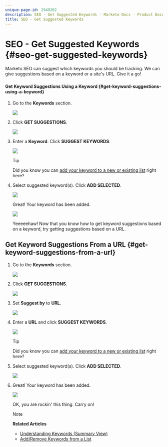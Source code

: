 ```yaml
---
unique-page-id: 2949202
description: SEO - Get Suggested Keywords - Marketo Docs - Product Documentation
title: SEO - Get Suggested Keywords
---
```


# SEO - Get Suggested Keywords {#seo-get-suggested-keywords}

Marketo SEO can suggest which keywords you should be tracking. We can give suggestions based on a keyword or a site's URL. Give it a go!

###

#### Get Keyword Suggestions Using a Keyword {#get-keyword-suggestions-using-a-keyword}

1. Go to the **Keywords** section.

   ![](assets/image2014-9-18-10-3a51-3a41.png)

1. Click **GET SUGGESTIONS**.

   ![](assets/image2014-9-18-10-3a52-3a42.png)

1. Enter a **Keyword**. Click **SUGGEST KEYWORDS**. 

   ![](assets/image2014-9-18-10-3a53-3a14.png)

   >[!TIP]
   >
   >Did you know you can  [add your keyword to a new or existing list](../../../../product-docs/additional-apps/seo/understanding-seo/seo-managing-lists.md) right here?

1. Select suggested keyword(s). Click **ADD SELECTED**.

   ![](assets/image2014-9-18-10-3a54-3a12.png)

   Great! Your keyword has been added.

   ![](assets/image2014-9-18-10-3a54-3a16.png)

   Yeeeeehaw! Now that you know how to get keyword suggestions based on a keyword, try getting suggestions based on a URL.

## Get Keyword Suggestions From a URL  {#get-keyword-suggestions-from-a-url}

1. Go to the **Keywords** section.

   ![](assets/image2014-9-18-10-3a54-3a26.png)

1. Click **GET SUGGESTIONS**.

   ![](assets/image2014-9-18-11-3a4-3a43.png)

1. Set **Suggest by** to **URL**.

   ![](assets/image2014-9-18-11-3a4-3a52.png)

1. Enter a **URL** and click **SUGGEST KEYWORDS**. 

   ![](assets/image2014-9-18-11-3a5-3a7.png)

   >[!TIP]
   >
   >Did you know you can [add your keyword to a new or existing list](../../../../product-docs/additional-apps/seo/understanding-seo/seo-managing-lists.md) right here?

1. Select suggested keyword(s). Click **ADD SELECTED**.

   ![](assets/image2014-9-18-11-3a8-3a3.png)

1. Great! Your keyword has been added.

   ![](assets/image2014-9-18-11-3a8-3a25.png)

   OK, you are rockin' this thing. Carry on!

   >[!NOTE]
   >
   >**Related Articles**
   >
   >    
   >    
   >    * [Understanding Keywords (Summary View)](seo-understanding-keywords.md)
   >    * [Add/Remove Keywords from a List](seo-add-remove-keywords-from-a-list.md)
   >    
   >

